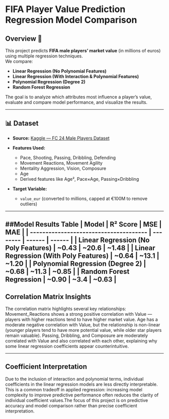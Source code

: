 # FIFA Player Value Prediction Regression Model Comparison

## Overview 📌
This project predicts **FIFA male players’ market value** (in millions of euros) using multiple regression techniques.  
We compare:
- **Linear Regression (No Polynomial Features)**
- **Linear Regression (With Interaction & Polynomial Features)**
- **Polynomial Regression (Degree 2)**
- **Random Forest Regression**

The goal is to analyze which attributes most influence a player’s value, evaluate and compare model performance, and visualize the results.

---

## 📊 Dataset
- **Source:** [Kaggle — FC 24 Male Players Dataset](https://www.kaggle.com/datasets/stefanoleone992/ea-sports-fc-24-complete-player-dataset/data?select=male_players.csv)
- **Features Used:**
  - Pace, Shooting, Passing, Dribbling, Defending
  - Movement Reactions, Movement Agility
  - Mentality Aggression, Vision, Composure
  - Age 
  - Derived features like Age², Pace×Age, Passing×Dribbling

- **Target Variable:**
  - `value_eur` (converted to millions, capped at €100M to remove outliers)

---
##Model Results Table
| Model                                  | R² Score | MSE    | MAE    |
| -------------------------------------- | -------- | ------ | ------ |
| Linear Regression (No Poly Features)   | \~0.43   | \~20.6 | \~1.48 |
| Linear Regression (With Poly Features) | \~0.64   | \~13.1 | \~1.20 |
| Polynomial Regression (Degree 2)       | \~0.68   | \~11.3 | \~0.85 |
| Random Forest Regression               | \~0.90   | \~3.4  | \~0.63 |
---

## Correlation Matrix Insights
The correlation matrix highlights several key relationships:
Movement_Reactions shows a strong positive correlation with Value — players with higher reactions tend to have higher market value.
Age has a moderate negative correlation with Value, but the relationship is non-linear (younger players tend to have more potential value, while older star players remain valuable).
Passing, Dribbling, and Composure are moderately correlated with Value and also correlated with each other, explaining why some linear regression coefficients appear counterintuitive.

---
## Coefficient Interpretation
Due to the inclusion of interaction and polynomial terms, individual coefficients in the linear regression models are less directly interpretable.
This is a common tradeoff in applied regression: increasing model complexity to improve predictive performance often reduces the clarity of individual coefficient values.The focus of this project is on predictive accuracy and model comparison rather than precise coefficient interpretation.


